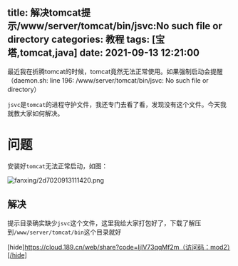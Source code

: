 title: 解决tomcat提示/www/server/tomcat/bin/jsvc:No such file or directory
categories: 教程
tags: [宝塔,tomcat,java]
date: 2021-09-13 12:21:00
---
最近我在折腾tomcat的时候，tomcat竟然无法正常使用。如果强制启动会提醒（daemon.sh: line 196: /www/server/tomcat/bin/jsvc: No such file or directory）



`jsvc`是`tomcat`的进程守护文件，我还专门去看了看，发现没有这个文件。今天我就教大家如何解决。



# 问题

安装好`tomcat`无法正常启动，如图：

![fanxing/2d7020913111420.png](https://q2.a1pic.cn/BTTs.webp)

## 解决

提示目录确实缺少`jsvc`这个文件，这里我给大家打包好了，下载了解压到`/www/server/tomcat/bin`这个目录就好

[hide]https://cloud.189.cn/web/share?code=IjIV73qqMf2m（访问码：mod2）[/hide]